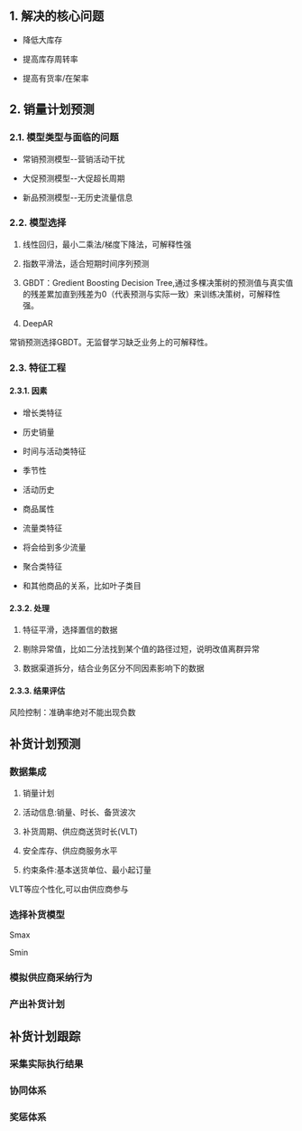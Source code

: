 ## 1. 解决的核心问题

- 降低大库存

- 提高库存周转率

- 提高有货率/在架率

## 2. 销量计划预测

### 2.1. 模型类型与面临的问题

- 常销预测模型--营销活动干扰

- 大促预测模型--大促超长周期

- 新品预测模型--无历史流量信息

### 2.2. 模型选择

1. 线性回归，最小二乘法/梯度下降法，可解释性强

2. 指数平滑法，适合短期时间序列预测

3. GBDT：Gredient Boosting Decision Tree,通过多棵决策树的预测值与真实值的残差累加直到残差为0（代表预测与实际一致）来训练决策树，可解释性强。

4. DeepAR

常销预测选择GBDT。无监督学习缺乏业务上的可解释性。

### 2.3. 特征工程

#### 2.3.1. 因素

- 增长类特征

- 历史销量

- 时间与活动类特征

- 季节性

- 活动历史

- 商品属性

- 流量类特征

- 将会给到多少流量

- 聚合类特征

- 和其他商品的关系，比如叶子类目

#### 2.3.2. 处理

1. 特征平滑，选择置信的数据

2. 剔除异常值，比如二分法找到某个值的路径过短，说明改值离群异常

3. 数据渠道拆分，结合业务区分不同因素影响下的数据

#### 2.3.3. 结果评估

风险控制：准确率绝对不能出现负数

## 补货计划预测

### 数据集成

1. 销量计划

2. 活动信息:销量、时长、备货波次

3. 补货周期、供应商送货时长(VLT)

4. 安全库存、供应商服务水平

5. 约束条件:基本送货单位、最小起订量

VLT等应个性化,可以由供应商参与

### 选择补货模型

Smax

Smin

### 模拟供应商采纳行为

### 产出补货计划

## 补货计划跟踪

### 采集实际执行结果

### 协同体系

### 奖惩体系
